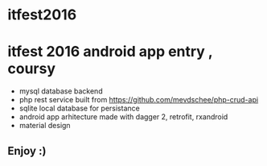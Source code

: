 # itfest2016

# itfest 2016 android app entry , coursy

* mysql database backend
* php rest service built from https://github.com/mevdschee/php-crud-api
* sqlite local database for persistance
* android app arhitecture made with dagger 2, retrofit, rxandroid
* material design

## Enjoy :)
